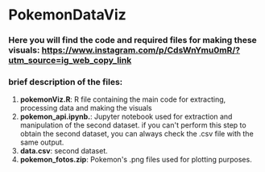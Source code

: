# PokemonDataViz
### Here you will find the code and required files for making these visuals: https://www.instagram.com/p/CdsWnYmu0mR/?utm_source=ig_web_copy_link
### brief description of the files:
1. **pokemonViz.R**: R file containing the main code for extracting, processing data and making the visuals
2. **pokemon_api.ipynb.**: Jupyter notebook used for extraction and manipulation of the second dataset. if you can't perform this step to obtain the second dataset, you can always check the .csv file with the same output.
3. **data.csv**: second dataset.
4. **pokemon_fotos.zip**: Pokemon's .png files used for plotting purposes.
